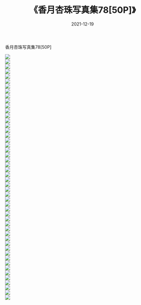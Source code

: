 ﻿---
layout: post
title:  《香月杏珠写真集78[50P]》
date:   2021-12-19
img: http://img.660000.xyz/Sharelink/性感/2021/香月杏珠写真集78[50P]/000.jpg
categories: [美女, 清纯, 唯美]
---

香月杏珠写真集78[50P]

  ![](http://img.660000.xyz/Sharelink/性感/2021/香月杏珠写真集78[50P]/001.jpg) <br> ![](http://img.660000.xyz/Sharelink/性感/2021/香月杏珠写真集78[50P]/002.jpg) <br> ![](http://img.660000.xyz/Sharelink/性感/2021/香月杏珠写真集78[50P]/003.jpg) <br> ![](http://img.660000.xyz/Sharelink/性感/2021/香月杏珠写真集78[50P]/004.jpg) <br> ![](http://img.660000.xyz/Sharelink/性感/2021/香月杏珠写真集78[50P]/005.jpg) <br> ![](http://img.660000.xyz/Sharelink/性感/2021/香月杏珠写真集78[50P]/006.jpg) <br> ![](http://img.660000.xyz/Sharelink/性感/2021/香月杏珠写真集78[50P]/007.jpg) <br> ![](http://img.660000.xyz/Sharelink/性感/2021/香月杏珠写真集78[50P]/008.jpg) <br> ![](http://img.660000.xyz/Sharelink/性感/2021/香月杏珠写真集78[50P]/009.jpg) <br> ![](http://img.660000.xyz/Sharelink/性感/2021/香月杏珠写真集78[50P]/010.jpg) <br> ![](http://img.660000.xyz/Sharelink/性感/2021/香月杏珠写真集78[50P]/011.jpg) <br> ![](http://img.660000.xyz/Sharelink/性感/2021/香月杏珠写真集78[50P]/012.jpg) <br> ![](http://img.660000.xyz/Sharelink/性感/2021/香月杏珠写真集78[50P]/013.jpg) <br> ![](http://img.660000.xyz/Sharelink/性感/2021/香月杏珠写真集78[50P]/014.jpg) <br> ![](http://img.660000.xyz/Sharelink/性感/2021/香月杏珠写真集78[50P]/015.jpg) <br> ![](http://img.660000.xyz/Sharelink/性感/2021/香月杏珠写真集78[50P]/016.jpg) <br> ![](http://img.660000.xyz/Sharelink/性感/2021/香月杏珠写真集78[50P]/017.jpg) <br> ![](http://img.660000.xyz/Sharelink/性感/2021/香月杏珠写真集78[50P]/018.jpg) <br> ![](http://img.660000.xyz/Sharelink/性感/2021/香月杏珠写真集78[50P]/019.jpg) <br> ![](http://img.660000.xyz/Sharelink/性感/2021/香月杏珠写真集78[50P]/020.jpg) <br> ![](http://img.660000.xyz/Sharelink/性感/2021/香月杏珠写真集78[50P]/021.jpg) <br> ![](http://img.660000.xyz/Sharelink/性感/2021/香月杏珠写真集78[50P]/022.jpg) <br> ![](http://img.660000.xyz/Sharelink/性感/2021/香月杏珠写真集78[50P]/023.jpg) <br> ![](http://img.660000.xyz/Sharelink/性感/2021/香月杏珠写真集78[50P]/024.jpg) <br> ![](http://img.660000.xyz/Sharelink/性感/2021/香月杏珠写真集78[50P]/025.jpg) <br> ![](http://img.660000.xyz/Sharelink/性感/2021/香月杏珠写真集78[50P]/026.jpg) <br> ![](http://img.660000.xyz/Sharelink/性感/2021/香月杏珠写真集78[50P]/027.jpg) <br> ![](http://img.660000.xyz/Sharelink/性感/2021/香月杏珠写真集78[50P]/028.jpg) <br> ![](http://img.660000.xyz/Sharelink/性感/2021/香月杏珠写真集78[50P]/029.jpg) <br> ![](http://img.660000.xyz/Sharelink/性感/2021/香月杏珠写真集78[50P]/030.jpg) <br> ![](http://img.660000.xyz/Sharelink/性感/2021/香月杏珠写真集78[50P]/031.jpg) <br> ![](http://img.660000.xyz/Sharelink/性感/2021/香月杏珠写真集78[50P]/032.jpg) <br> ![](http://img.660000.xyz/Sharelink/性感/2021/香月杏珠写真集78[50P]/033.jpg) <br> ![](http://img.660000.xyz/Sharelink/性感/2021/香月杏珠写真集78[50P]/034.jpg) <br> ![](http://img.660000.xyz/Sharelink/性感/2021/香月杏珠写真集78[50P]/035.jpg) <br> ![](http://img.660000.xyz/Sharelink/性感/2021/香月杏珠写真集78[50P]/036.jpg) <br> ![](http://img.660000.xyz/Sharelink/性感/2021/香月杏珠写真集78[50P]/037.jpg) <br> ![](http://img.660000.xyz/Sharelink/性感/2021/香月杏珠写真集78[50P]/038.jpg) <br> ![](http://img.660000.xyz/Sharelink/性感/2021/香月杏珠写真集78[50P]/039.jpg) <br> ![](http://img.660000.xyz/Sharelink/性感/2021/香月杏珠写真集78[50P]/040.jpg) <br> ![](http://img.660000.xyz/Sharelink/性感/2021/香月杏珠写真集78[50P]/041.jpg) <br> ![](http://img.660000.xyz/Sharelink/性感/2021/香月杏珠写真集78[50P]/042.jpg) <br> ![](http://img.660000.xyz/Sharelink/性感/2021/香月杏珠写真集78[50P]/043.jpg) <br> ![](http://img.660000.xyz/Sharelink/性感/2021/香月杏珠写真集78[50P]/044.jpg) <br> ![](http://img.660000.xyz/Sharelink/性感/2021/香月杏珠写真集78[50P]/045.jpg) <br> ![](http://img.660000.xyz/Sharelink/性感/2021/香月杏珠写真集78[50P]/046.jpg) <br> ![](http://img.660000.xyz/Sharelink/性感/2021/香月杏珠写真集78[50P]/047.jpg) <br> ![](http://img.660000.xyz/Sharelink/性感/2021/香月杏珠写真集78[50P]/048.jpg) <br> ![](http://img.660000.xyz/Sharelink/性感/2021/香月杏珠写真集78[50P]/049.jpg) <br> ![](http://img.660000.xyz/Sharelink/性感/2021/香月杏珠写真集78[50P]/050.jpg) <br>